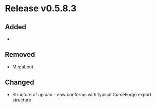 # Release v0.5.8.3

## Added
- 

## Removed
- MegaLoot

## Changed
- Structure of upload - now conforms with typical CurseForge export structure